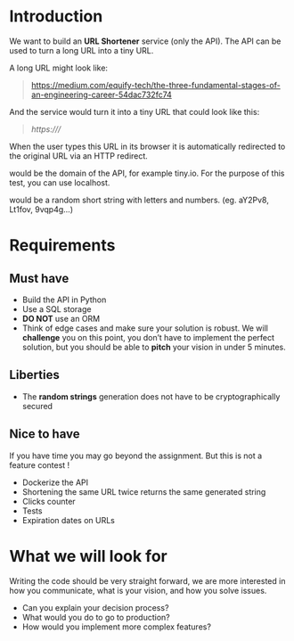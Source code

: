 # Introduction

We want to build an **URL Shortener** service (only the API). The API can be used to turn a long URL into a tiny URL.

A long URL might look like:

> https://medium.com/equify-tech/the-three-fundamental-stages-of-an-engineering-career-54dac732fc74

And the service would turn it into a tiny URL that could look like this:

> *https://<my-domain>/<slug>*

When the user types this URL in its browser it is automatically redirected to the original URL via an HTTP redirect.

***<my-domain>*** would be the domain of the API, for example tiny.io. For the purpose of this test, you can use localhost.

***<slug>*** would be a random short string with letters and numbers. (eg. aY2Pv8, Lt1fov, 9vqp4g…)

# Requirements

## Must have

- Build the API in Python
- Use a SQL storage
- **DO NOT** use an ORM
- Think of edge cases and make sure your solution is robust. We will **challenge** you on this point, you don’t have to implement the perfect solution, but you should be able to **pitch** your vision in under 5 minutes.

## Liberties

- The **random strings** generation does not have to be cryptographically secured

## Nice to have

If you have time you may go beyond the assignment. But this is not a feature contest !

- Dockerize the API
- Shortening the same URL twice returns the same generated string
- Clicks counter
- Tests
- Expiration dates on URLs

# What we will look for

Writing the code should be very straight forward, we are more interested in how you communicate, what is your vision, and how you solve issues.

- Can you explain your decision process?
- What would you do to go to production?
- How would you implement more complex features?
